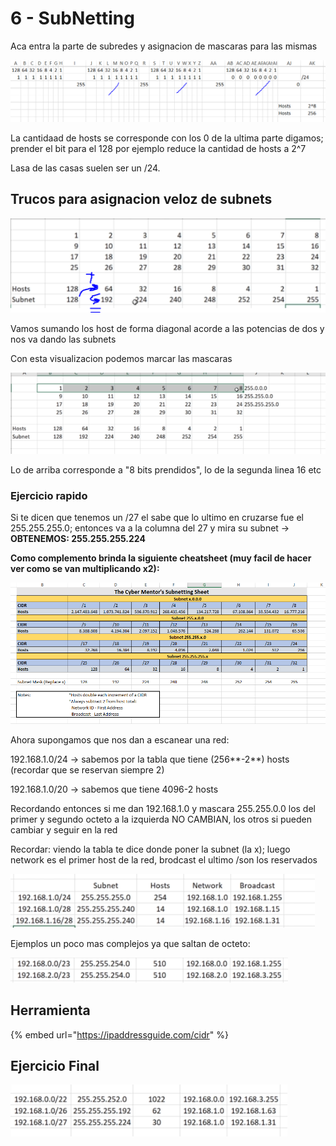 # 6 - SubNetting

Aca entra la parte de subredes y asignacion de mascaras para las mismas

![Recordar como una mascara se compone de un octeto binario](../../../.gitbook/assets/imagen%20%2893%29.png)

La cantidaad de hosts se corresponde con los 0 de la ultima parte digamos; prender el bit para el 128 por ejemplo reduce la cantidad de hosts a 2^7

Lasa de las casas suelen ser un /24.

## Trucos para asignacion veloz de subnets

![](../../../.gitbook/assets/imagen%20%2875%29.png)

Vamos sumando los host de forma diagonal acorde a las potencias de dos y nos va dando las subnets

Con esta visualizacion podemos marcar las mascaras

![](../../../.gitbook/assets/imagen%20%2897%29.png)

Lo de arriba corresponde a "8 bits prendidos", lo de la segunda linea 16 etc



### Ejercicio rapido

Si te dicen que tenemos un /27 el sabe que lo ultimo en cruzarse fue el 255.255.255.0; entonces va a la columna del 27 y mira su subnet -&gt; **OBTENEMOS: 255.255.255.224**

**Como complemento brinda la siguiente cheatsheet \(muy facil de hacer ver como se van multiplicando x2\):**

![](../../../.gitbook/assets/imagen%20%2898%29.png)

Ahora supongamos que nos dan a escanear una red:

192.168.1.0/24 -&gt; sabemos por la tabla que tiene \(256**-2**\) hosts \(recordar que se reservan siempre 2\)

192.168.1.0/20 -&gt; sabemos que tiene 4096-2 hosts

Recordando entonces si me dan  192.168.1.0 y mascara 255.255.0.0 los del primer y segundo octeto a la izquierda NO CAMBIAN, los otros si pueden cambiar y seguir en la red

Recordar: viendo la tabla te dice donde poner la subnet \(la x\); luego network es el primer host de la red, brodcast el ultimo /son los reservados



![Ejercicio 2 hecho con la tabla. Dado lo de la izq hacer los de la der](../../../.gitbook/assets/imagen%20%2882%29.png)

Ejemplos un poco mas complejos ya que saltan de octeto:

![](../../../.gitbook/assets/imagen%20%2890%29.png)

## Herramienta

{% embed url="https://ipaddressguide.com/cidr" %}

## Ejercicio Final

![](../../../.gitbook/assets/imagen%20%2895%29.png)





















